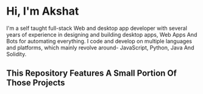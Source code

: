 # Hi, I'm Akshat 




I'm a self taught full-stack Web and desktop app developer with several years of experience in designing and building desktop apps, Web Apps And Bots for automating everything.
I code and develop on multiple languages and platforms, which mainly revolve around- JavaScript, Python, Java And Solidity.



## This Repository Features A Small Portion Of Those Projects





<!--
**Akshat-Mishra101/Akshat-Mishra101** is a ✨ _special_ ✨ repository because its `README.md` (this file) appears on your GitHub profile.

Here are some ideas to get you started:









- 🔭 I’m currently working on ...
- 🌱 I’m currently learning ...
- 👯 I’m looking to collaborate on ...
- 🤔 I’m looking for help with ...
- 💬 Ask me about ...
- 📫 How to reach me: ...
- 😄 Pronouns: ...
- ⚡ Fun fact: ...
-->
